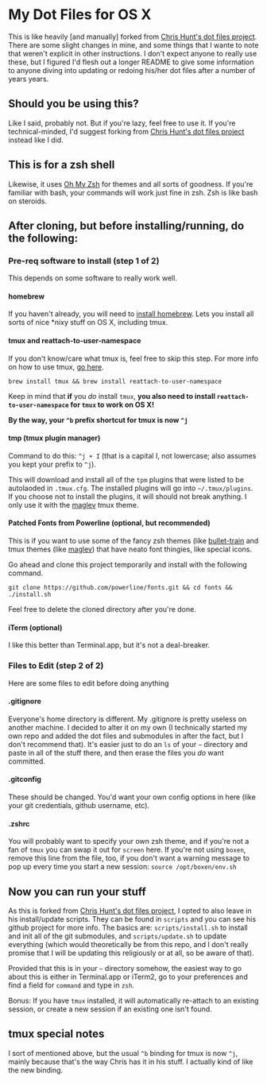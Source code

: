 # My Dot Files for OS X

This is like heavily [and manually] forked from [Chris Hunt's dot files project](https://github.com/chrishunt/dot-files).  There are some slight changes in mine, and some things that I wante to note that weren't explicit in other instructions. I don't expect anyone to really use these, but I figured I'd flesh out a longer README to give some information to anyone diving into updating or redoing his/her dot files after a number of years years.

## Should you be using this?

Like I said, probably not. But if you're lazy, feel free to use it. If you're technical-minded, I'd suggest forking from [Chris Hunt's dot files project](https://github.com/chrishunt/dot-files) instead like I did.

## This is for a zsh shell

Likewise, it uses [Oh My Zsh](https://github.com/robbyrussell/oh-my-zsh/) for themes and all sorts of goodness. If you're familiar with bash, your commands will work just fine in zsh. Zsh is like bash on steroids.

## After cloning, but before installing/running, do the following:

### Pre-req software to install (step 1 of 2)

This depends on some software to really work well.

#### homebrew

If you haven't already, you will need to [install homebrew](http://brew.sh/). Lets you install all sorts of nice *nixy stuff on OS X, including tmux.

#### tmux and reattach-to-user-namespace

If you don't know/care what tmux is, feel free to skip this step. For more info on how to use tmux, [go here](http://code.tutsplus.com/tutorials/intro-to-tmux--net-33889).

`brew install tmux && brew install reattach-to-user-namespace`

Keep in mind that **if** you _do_ install `tmux`, **you also need to install `reattach-to-user-namespace` for `tmux` to work on OS X!**

**By the way, your `^b` prefix shortcut for tmux is now `^j`**

#### tmp (tmux plugin manager)

Command to do this: `^j + I` (that is a capital I, not lowercase; also assumes you kept your prefix to `^j`).

This will download and install all of the `tpm` plugins that were listed to be autolaoded in `.tmux.cfg`. The installed plugins will go into `~/.tmux/plugins`. If you choose not to install the plugins, it will should not break anything. I only use it with the [maglev](https://github.com/caiogondim/maglev) tmux theme.

#### Patched Fonts from Powerline (optional, but recommended)

This is if you want to use some of the fancy zsh themes (like [bullet-train](https://github.com/caiogondim/bullet-train-oh-my-zsh-theme) and tmux themes (like [maglev](https://github.com/caiogondim/maglev)) that have neato font thingies, like special icons.

Go ahead and clone this project temporarily and install with the following command.

`git clone https://github.com/powerline/fonts.git && cd fonts && ./install.sh`

Feel free to delete the cloned directory after you're done.

#### iTerm (optional)

I like this better than Terminal.app, but it's not a deal-breaker.

### Files to Edit (step 2 of 2)

Here are some files to edit before doing anything

#### .gitignore

Everyone's home directory is different. My .gitignore is pretty useless on another machine.  I decided to alter it on my own (I technically started my own repo and added the dot files and submodules in after the fact, but I don't recommend that). It's easier just to do an `ls` of your `~` directory and paste in all of the stuff there, and then erase the files you _do_ want committed.

#### .gitconfig

These should be changed. You'd want your own config options in here (like your git credentials, github username, etc).

#### .zshrc

You will probably want to specify your own zsh theme, and if you're not a fan of `tmux` you can swap it out for `screen` here. If you're not using `boxen`, remove this line from the file, too, if you don't want a warning message to pop up every time you start a new session: `source /opt/boxen/env.sh`


## Now you can run your stuff

As this is forked from [Chris Hunt's dot files project](https://github.com/chrishunt/dot-files), I opted to also leave in his install/update scripts. They can be found in `scripts` and you can see his github project for more info. The basics are: `scripts/install.sh` to install and init all of the git submodules, and `scripts/update.sh` to update everything (which would theoretically be from this repo, and I don't really promise that I will be updating this religiously or at all, so be aware of that).

Provided that this is in your `~` directory somehow, the easiest way to go about this is either in Terminal.app or iTerm2, go to your preferences and find a field for `command` and type in `zsh`.

Bonus: If you have `tmux` installed, it will automatically re-attach to an existing session, or create a new session if an existing one isn't found.

## tmux special notes

I sort of mentioned above, but the usual `^b` binding for tmux is now `^j`, mainly because that's the way Chris has it in his stuff. I actually kind of like the new binding.
